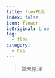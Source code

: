 ```yaml
---
title: flex布局
index: false
icon: flower
isOriginal: true
tag: 
  - flex
category:
  - Css
---
```


> 暂未整理
